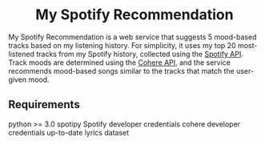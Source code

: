 <h1 align="center">My Spotify Recommendation</h1>

My Spotify Recommendation is a web service that suggests 5 mood-based tracks based on my listening history. For simplicity, it uses my top 20 most-listened tracks from my Spotify history, collected using the [Spotify API](https://developer.spotify.com/). Track moods are determined using the [Cohere API](https://cohere.com/), and the service recommends mood-based songs similar to the tracks that match the user-given mood.

## Requirements
python >= 3.0
spotipy
Spotify developer credentials
cohere developer credentials
up-to-date lyrics dataset
